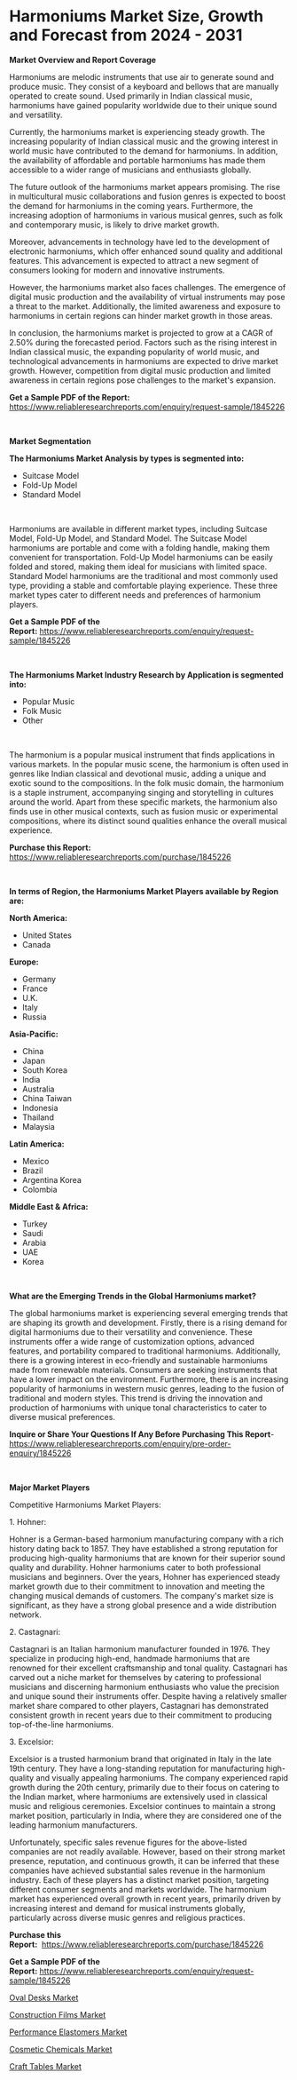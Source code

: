 <p><h1>Harmoniums Market Size, Growth and Forecast from 2024 - 2031</h1></p><p><strong>Market Overview and Report Coverage</strong></p>
<p><p>Harmoniums are melodic instruments that use air to generate sound and produce music. They consist of a keyboard and bellows that are manually operated to create sound. Used primarily in Indian classical music, harmoniums have gained popularity worldwide due to their unique sound and versatility.</p><p>Currently, the harmoniums market is experiencing steady growth. The increasing popularity of Indian classical music and the growing interest in world music have contributed to the demand for harmoniums. In addition, the availability of affordable and portable harmoniums has made them accessible to a wider range of musicians and enthusiasts globally.</p><p>The future outlook of the harmoniums market appears promising. The rise in multicultural music collaborations and fusion genres is expected to boost the demand for harmoniums in the coming years. Furthermore, the increasing adoption of harmoniums in various musical genres, such as folk and contemporary music, is likely to drive market growth.</p><p>Moreover, advancements in technology have led to the development of electronic harmoniums, which offer enhanced sound quality and additional features. This advancement is expected to attract a new segment of consumers looking for modern and innovative instruments.</p><p>However, the harmoniums market also faces challenges. The emergence of digital music production and the availability of virtual instruments may pose a threat to the market. Additionally, the limited awareness and exposure to harmoniums in certain regions can hinder market growth in those areas.</p><p>In conclusion, the harmoniums market is projected to grow at a CAGR of 2.50% during the forecasted period. Factors such as the rising interest in Indian classical music, the expanding popularity of world music, and technological advancements in harmoniums are expected to drive market growth. However, competition from digital music production and limited awareness in certain regions pose challenges to the market's expansion.</p></p>
<p><strong>Get a Sample PDF of the Report:</strong> <a href="https://www.reliableresearchreports.com/enquiry/request-sample/1845226">https://www.reliableresearchreports.com/enquiry/request-sample/1845226</a></p>
<p>&nbsp;</p>
<p><strong>Market Segmentation</strong></p>
<p><strong>The Harmoniums Market Analysis by types is segmented into:</strong></p>
<p><ul><li>Suitcase Model</li><li>Fold-Up Model</li><li>Standard Model</li></ul></p>
<p>&nbsp;</p>
<p><p>Harmoniums are available in different market types, including Suitcase Model, Fold-Up Model, and Standard Model. The Suitcase Model harmoniums are portable and come with a folding handle, making them convenient for transportation. Fold-Up Model harmoniums can be easily folded and stored, making them ideal for musicians with limited space. Standard Model harmoniums are the traditional and most commonly used type, providing a stable and comfortable playing experience. These three market types cater to different needs and preferences of harmonium players.</p></p>
<p><strong>Get a Sample PDF of the Report:</strong>&nbsp;<a href="https://www.reliableresearchreports.com/enquiry/request-sample/1845226">https://www.reliableresearchreports.com/enquiry/request-sample/1845226</a></p>
<p>&nbsp;</p>
<p><strong>The Harmoniums Market Industry Research by Application is segmented into:</strong></p>
<p><ul><li>Popular Music</li><li>Folk Music</li><li>Other</li></ul></p>
<p>&nbsp;</p>
<p><p>The harmonium is a popular musical instrument that finds applications in various markets. In the popular music scene, the harmonium is often used in genres like Indian classical and devotional music, adding a unique and exotic sound to the compositions. In the folk music domain, the harmonium is a staple instrument, accompanying singing and storytelling in cultures around the world. Apart from these specific markets, the harmonium also finds use in other musical contexts, such as fusion music or experimental compositions, where its distinct sound qualities enhance the overall musical experience.</p></p>
<p><strong>Purchase this Report:</strong>&nbsp; <a href="https://www.reliableresearchreports.com/purchase/1845226">https://www.reliableresearchreports.com/purchase/1845226</a></p>
<p>&nbsp;</p>
<p><strong>In terms of Region, the Harmoniums Market Players available by Region are:</strong></p>
<p>
    <p> <strong> North America: </strong>
        <ul>
            <li>United States</li>
            <li>Canada</li>
        </ul>
        </p> 
    <p> <strong> Europe: </strong>
        <ul>
            <li>Germany</li>
            <li>France</li>
            <li>U.K.</li>
            <li>Italy</li>
            <li>Russia</li>
        </ul>
        </p> 
    <p> <strong> Asia-Pacific: </strong>
        <ul>
            <li>China</li>
            <li>Japan</li>
            <li>South Korea</li>
            <li>India</li>
            <li>Australia</li>
            <li>China Taiwan</li>
            <li>Indonesia</li>
            <li>Thailand</li>
            <li>Malaysia</li>
        </ul>
        </p> 
    <p> <strong> Latin America: </strong>
        <ul>
            <li>Mexico</li>
            <li>Brazil</li>
            <li>Argentina Korea</li>
            <li>Colombia</li>
        </ul>
        </p> 
    <p> <strong> Middle East & Africa: </strong>
        <ul>
            <li>Turkey</li>
            <li>Saudi</li>
            <li>Arabia</li>
            <li>UAE</li>
            <li>Korea</li>
        </ul>
    </p>
    </p>
<p>&nbsp;</p>
<p><strong>What are the Emerging Trends in the Global Harmoniums market?</strong></p>
<p><p>The global harmoniums market is experiencing several emerging trends that are shaping its growth and development. Firstly, there is a rising demand for digital harmoniums due to their versatility and convenience. These instruments offer a wide range of customization options, advanced features, and portability compared to traditional harmoniums. Additionally, there is a growing interest in eco-friendly and sustainable harmoniums made from renewable materials. Consumers are seeking instruments that have a lower impact on the environment. Furthermore, there is an increasing popularity of harmoniums in western music genres, leading to the fusion of traditional and modern styles. This trend is driving the innovation and production of harmoniums with unique tonal characteristics to cater to diverse musical preferences.</p></p>
<p><strong>Inquire or Share Your Questions If Any Before Purchasing This Report</strong>- <a href="https://www.reliableresearchreports.com/enquiry/pre-order-enquiry/1845226">https://www.reliableresearchreports.com/enquiry/pre-order-enquiry/1845226</a></p>
<p>&nbsp;</p>
<p><strong>Major Market Players</strong></p>
<p><p>Competitive Harmoniums Market Players:</p><p>1. Hohner:</p><p>Hohner is a German-based harmonium manufacturing company with a rich history dating back to 1857. They have established a strong reputation for producing high-quality harmoniums that are known for their superior sound quality and durability. Hohner harmoniums cater to both professional musicians and beginners. Over the years, Hohner has experienced steady market growth due to their commitment to innovation and meeting the changing musical demands of customers. The company's market size is significant, as they have a strong global presence and a wide distribution network.</p><p>2. Castagnari:</p><p>Castagnari is an Italian harmonium manufacturer founded in 1976. They specialize in producing high-end, handmade harmoniums that are renowned for their excellent craftsmanship and tonal quality. Castagnari has carved out a niche market for themselves by catering to professional musicians and discerning harmonium enthusiasts who value the precision and unique sound their instruments offer. Despite having a relatively smaller market share compared to other players, Castagnari has demonstrated consistent growth in recent years due to their commitment to producing top-of-the-line harmoniums.</p><p>3. Excelsior:</p><p>Excelsior is a trusted harmonium brand that originated in Italy in the late 19th century. They have a long-standing reputation for manufacturing high-quality and visually appealing harmoniums. The company experienced rapid growth during the 20th century, primarily due to their focus on catering to the Indian market, where harmoniums are extensively used in classical music and religious ceremonies. Excelsior continues to maintain a strong market position, particularly in India, where they are considered one of the leading harmonium manufacturers.</p><p>Unfortunately, specific sales revenue figures for the above-listed companies are not readily available. However, based on their strong market presence, reputation, and continuous growth, it can be inferred that these companies have achieved substantial sales revenue in the harmonium industry. Each of these players has a distinct market position, targeting different consumer segments and markets worldwide. The harmonium market has experienced overall growth in recent years, primarily driven by increasing interest and demand for musical instruments globally, particularly across diverse music genres and religious practices.</p></p>
<p><strong>Purchase this Report:</strong>&nbsp;&nbsp;<a href="https://www.reliableresearchreports.com/purchase/1845226">https://www.reliableresearchreports.com/purchase/1845226</a></p>
<p></p>
<p><strong>Get a Sample PDF of the Report:</strong>&nbsp;<a href="https://www.reliableresearchreports.com/enquiry/request-sample/1845226">https://www.reliableresearchreports.com/enquiry/request-sample/1845226</a></p>
<p><p><a href="https://github.com/PeterParrish5/Market-Research-Report-List-2/blob/main/oval-desks-market.md">Oval Desks Market</a></p><p><a href="https://www.linkedin.com/pulse/construction-films-market-size-share-global-analysis-report-c6ame/">Construction Films Market</a></p><p><a href="https://www.linkedin.com/pulse/performance-elastomers-market-share-amp-new-trends-analysis-du2ge/">Performance Elastomers Market</a></p><p><a href="https://www.linkedin.com/pulse/cosmetic-chemicals-market-research-report-unlocks-analysis-mruae/">Cosmetic Chemicals Market</a></p><p><a href="https://github.com/WillieWoodard/Market-Research-Report-List-2/blob/main/craft-tables-market.md">Craft Tables Market</a></p></p>